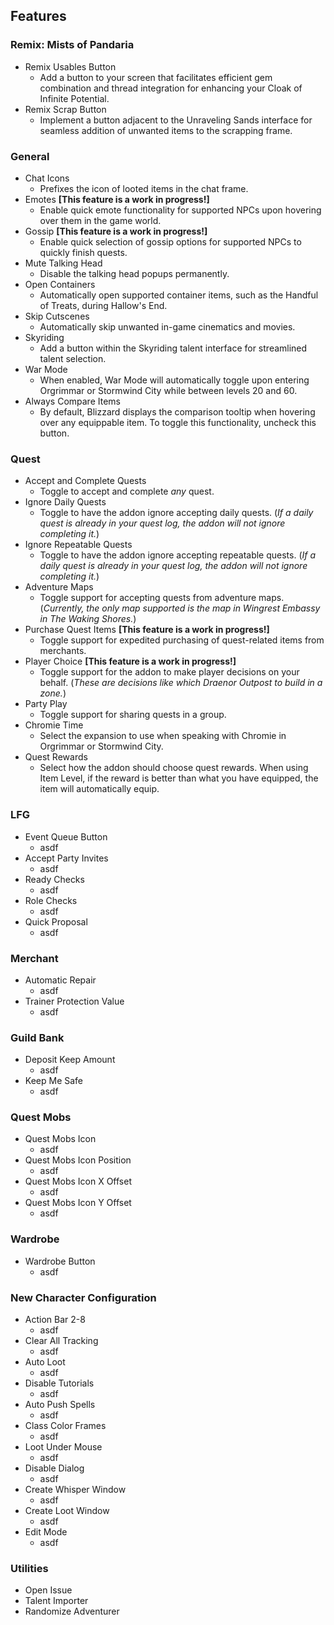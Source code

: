 ## Features
### Remix: Mists of Pandaria
- Remix Usables Button
  - Add a button to your screen that facilitates efficient gem combination and thread integration for enhancing your Cloak of Infinite Potential.
- Remix Scrap Button
  - Implement a button adjacent to the Unraveling Sands interface for seamless addition of unwanted items to the scrapping frame.

### General
- Chat Icons
  - Prefixes the icon of looted items in the chat frame.
- Emotes **[This feature is a work in progress!]**
  - Enable quick emote functionality for supported NPCs upon hovering over them in the game world.
- Gossip **[This feature is a work in progress!]**
  - Enable quick selection of gossip options for supported NPCs to quickly finish quests.
- Mute Talking Head
  - Disable the talking head popups permanently.
- Open Containers
  - Automatically open supported container items, such as the Handful of Treats, during Hallow's End.
- Skip Cutscenes
  - Automatically skip unwanted in-game cinematics and movies.
- Skyriding
  - Add a button within the Skyriding talent interface for streamlined talent selection.
- War Mode
  - When enabled, War Mode will automatically toggle upon entering Orgrimmar or Stormwind City while between levels 20 and 60.
- Always Compare Items
  - By default, Blizzard displays the comparison tooltip when hovering over any equippable item. To toggle this functionality, uncheck this button.

### Quest
- Accept and Complete Quests
  - Toggle to accept and complete _any_ quest.
- Ignore Daily Quests
  - Toggle to have the addon ignore accepting daily quests. (_If a daily quest is already in your quest log, the addon will not ignore completing it._)
- Ignore Repeatable Quests
  - Toggle to have the addon ignore accepting repeatable quests. (_If a daily quest is already in your quest log, the addon will not ignore completing it._)
- Adventure Maps
  - Toggle support for accepting quests from adventure maps. (_Currently, the only map supported is the map in Wingrest Embassy in The Waking Shores._)
- Purchase Quest Items **[This feature is a work in progress!]**
  - Toggle support for expedited purchasing of quest-related items from merchants.
- Player Choice **[This feature is a work in progress!]**
  - Toggle support for the addon to make player decisions on your behalf. (_These are decisions like which Draenor Outpost to build in a zone._)
- Party Play
  - Toggle support for sharing quests in a group.
- Chromie Time
  - Select the expansion to use when speaking with Chromie in Orgrimmar or Stormwind City.
- Quest Rewards
  - Select how the addon should choose quest rewards. When using Item Level, if the reward is better than what you have equipped, the item will automatically equip.

### LFG
- Event Queue Button
  - asdf
- Accept Party Invites
  - asdf
- Ready Checks
  - asdf
- Role Checks
  - asdf
- Quick Proposal
  - asdf

### Merchant
- Automatic Repair
  - asdf
- Trainer Protection Value
  - asdf

### Guild Bank
- Deposit Keep Amount
  - asdf
- Keep Me Safe
  - asdf

### Quest Mobs
- Quest Mobs Icon
  - asdf
- Quest Mobs Icon Position
  - asdf
- Quest Mobs Icon X Offset
  - asdf
- Quest Mobs Icon Y Offset
  - asdf

### Wardrobe
- Wardrobe Button
  - asdf

### New Character Configuration
- Action Bar 2-8
  - asdf
- Clear All Tracking
  - asdf
- Auto Loot
  - asdf
- Disable Tutorials
  - asdf
- Auto Push Spells
  - asdf
- Class Color Frames
  - asdf
- Loot Under Mouse
  - asdf
- Disable Dialog
  - asdf
- Create Whisper Window
  - asdf
- Create Loot Window
  - asdf
- Edit Mode
  - asdf

### Utilities
- Open Issue
- Talent Importer
- Randomize Adventurer